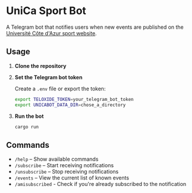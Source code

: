 # UniCa Sport Bot

A Telegram bot that notifies users when new events are published on the
[Université Côte d'Azur sport website](https://sport.univ-cotedazur.fr/fr/).

## Usage

1. **Clone the repository**

2. **Set the Telegram bot token**

   Create a `.env` file or export the token:

   ```bash
   export TELOXIDE_TOKEN=your_telegram_bot_token
   export UNICABOT_DATA_DIR=chose_a_directory
   ```

3. **Run the bot**

   ```bash
   cargo run
   ```

## Commands

- `/help` – Show available commands
- `/subscribe` – Start receiving notifications
- `/unsubscribe` – Stop receiving notifications
- `/events` – View the current list of known events
- `/amisubscribed` - Check if you're already subscribed to the notification
